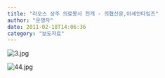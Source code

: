 ```yaml
---
title: "라오스 상주 의료봉사 전개 - 의협신문,아세안타임즈"
author: "운영자"
date: 2011-02-18T14:06:36
category: "보도자료"
---
```


![3.jpg](/files/attach/images/1661/152/002/90e9cd8436391f0a82b52b74c52b84f9.)

![44.jpg](/files/attach/images/1661/152/002/e7d21c280770939ec0ff66fdf38e0587.)
